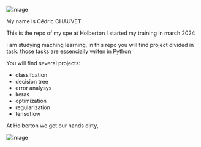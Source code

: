 


![image](https://github.com/CedricChauvet/holbertonschool-machine_learning/assets/16280142/9d2c3fa0-6e47-4bef-b3ba-fdf00036ddfb)

My name is Cédric CHAUVET

This is the repo of my spe at Holberton
I started my training in march 2024

i am studying maching learning, in this repo  you will find project divided in task. those tasks are essencially writen in Python


You will find several projects:

  - classifcation
  - decision tree
  - error analysys
  - keras
  - optimization
  - regularization
  - tensoflow


At Holberton we get our hands dirty, 

![image](https://github.com/CedricChauvet/holbertonschool-machine_learning/assets/16280142/2ad29605-e8f4-4d72-80ac-b2fa61f3f426)



